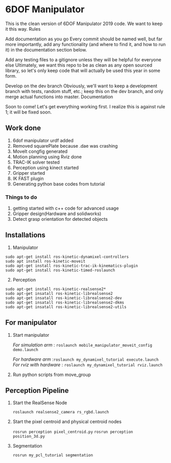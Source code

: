# 6DOF Manipulator

This is the clean version of 6DOF Manipulator 2019 code. We want to keep it this way.
Rules

Add documentation as you go Every commit should be named well, but far more importantly, add any functionality (and where to find it, and how to run it) in the documentation section below.

Add any testing files to a gitignore unless they will be helpful for everyone else Ultimately, we want this repo to be as clean as any open sourced library, so let's only keep code that will actually be used this year in some form.

Develop on the dev branch Obviously, we'll want to keep a development branch with tests, random stuff, etc.; keep this on the dev branch, and only merge actual functions into master.
Documentation

Soon to come! Let's get everything working first. I realize this is against rule 1; it will be fixed soon.


## Work done
 
1. 6dof manipulator urdf added
2. Removed squarePlate because .dae was crashing
3. MoveIt congfig generated
4. Motion planning using Rviz done
5. TRAC-IK solver tested
6. Perception using kinect started
7. Gripper started
8. IK FAST plugin
9. Generating python base codes from tutorial

### Things to do

1. getting started with c++ code for advanced usage
2. Gripper design(Hardware and solidworks)
3. Detect grasp orientation for detected objects

## Installations 

1. Manipulator
```
sudo apt-get install ros-kinetic-dynamixel-controllers
sudo apt install ros-kinetic-moveit
sudo apt-get install ros-kinetic-trac-ik-kinematics-plugin
sudo apt-get install ros-kinetic-timed-roslaunch
```
2. Perception
```
sudo apt-get install ros-kinetic-realsense2*
sudo apt-get insatall ros-kinetic-librealsense2
sudo apt-get insatall ros-kinetic-librealsense2-dev
sudo apt-get insatall ros-kinetic-librealsense2-dkms
sudo apt-get insatall ros-kinetic-librealsense2-utils
```

## For manipulator 
1. Start manipulator
  
   _For simulation arm_ : ```roslaunch mobile_manipulator_moveit_config demo.launch``` 
    
   _For hardware arm_ :```roslaunch my_dynamixel_tutorial execute.launch``` 	  
   _For rviz with hardware_ : ```roslaunch my_dynamixel_tutorial rviz.launch```		 

2.  Run python scripts from move_group

## Perception Pipeline 
1. Start the RealSense Node
    
    ```roslaunch realsense2_camera rs_rgbd.launch```
    
2. Start the pixel centroid and physical centroid nodes

    ```rosrun perception pixel_centroid.py```
    ```rosrun perception position_3d.py```
 
3. Segmentation 
 
    ```rosrun my_pcl_tutorial segmentation```

